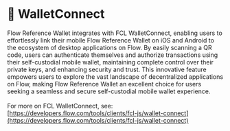 # 🔌 WalletConnect

Flow Reference Wallet integrates with FCL WalletConnect, enabling users to effortlessly link their mobile Flow Reference Wallet on iOS and Android to the ecosystem of desktop applications on Flow. By easily scanning a QR code, users can authenticate themselves and authorize transactions using their self-custodial mobile wallet, maintaining complete control over their private keys, and enhancing security and trust. This innovative feature empowers users to explore the vast landscape of decentralized applications on Flow, making Flow Reference Wallet an excellent choice for users seeking a seamless and secure self-custodial mobile wallet experience.\
\
For more on FCL WalletConnect, see: [https://developers.flow.com/tools/clients/fcl-js/wallet-connect](https://developers.flow.com/tools/clients/fcl-js/wallet-connect)
